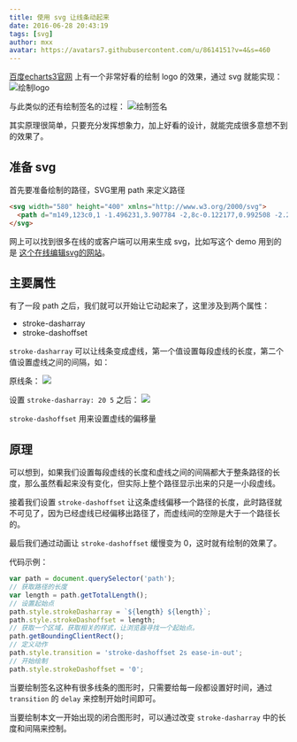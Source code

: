 ```yaml
---
title: 使用 svg 让线条动起来
date: 2016-06-28 20:43:19
tags: [svg]
author: mxx
avatar: https://avatars7.githubusercontent.com/u/8614151?v=4&s=460
---
```


[百度echarts3官网](http://echarts.baidu.com/index.html) 上有一个非常好看的绘制 logo 的效果，通过 svg 就能实现：
![绘制logo](http://7xo08n.com1.z0.glb.clouddn.com/blog%2Fuse-svg-draw-line/02.gif)

与此类似的还有绘制签名的过程：
![绘制签名](http://7xo08n.com1.z0.glb.clouddn.com/blog/use-svg-draw-line/01.gif)

其实原理很简单，只要充分发挥想象力，加上好看的设计，就能完成很多意想不到的效果了。

<!-- more -->

## 准备 svg
首先要准备绘制的路径，SVG里用 path 来定义路径
```html
<svg width="580" height="400" xmlns="http://www.w3.org/2000/svg">
  <path d="m149,123c0,1 -1.496231,3.907784 -2,8c-0.122177,0.992508 -2.206802,4.812653 -4,7c-2.285873,2.78833 -3.49295,5.234009 -6,10" id="svg_27" fill-opacity="null" stroke-opacity="null" stroke-width="1.5" stroke="#000" fill="none"/>
</svg>
```
网上可以找到很多在线的或客户端可以用来生成 svg，比如写这个 demo 用到的是 [这个在线编辑svg的网站](http://www.yyyweb.com/ctools/demo.php)。

## 主要属性
有了一段 path 之后，我们就可以开始让它动起来了，这里涉及到两个属性：
- stroke-dasharray
- stroke-dashoffset

`stroke-dasharray` 可以让线条变成虚线，第一个值设置每段虚线的长度，第二个值设置虚线之间的间隔，如：

原线条：
![](http://7xo08n.com1.z0.glb.clouddn.com/blog/use-svg-draw-line/03.png)

设置 `stroke-dasharray: 20 5` 之后：
![](http://7xo08n.com1.z0.glb.clouddn.com/blog/use-svg-draw-line/04.png)

`stroke-dashoffset` 用来设置虚线的偏移量

## 原理
可以想到，如果我们设置每段虚线的长度和虚线之间的间隔都大于整条路径的长度，那么虽然看起来没有变化，但实际上整个路径显示出来的只是一小段虚线。

接着我们设置 `stroke-dashoffset` 让这条虚线偏移一个路径的长度，此时路径就不可见了，因为已经虚线已经偏移出路径了，而虚线间的空隙是大于一个路径长的。

最后我们通过动画让 `stroke-dashoffset` 缓慢变为 0，这时就有绘制的效果了。

代码示例：
```javascript
var path = document.querySelector('path');
// 获取路径的长度
var length = path.getTotalLength();
// 设置起始点
path.style.strokeDasharray = `${length} ${length}`;
path.style.strokeDashoffset = length;
// 获取一个区域，获取相关的样式，让浏览器寻找一个起始点。
path.getBoundingClientRect();
// 定义动作
path.style.transition = 'stroke-dashoffset 2s ease-in-out';
// 开始绘制
path.style.strokeDashoffset = '0';
```

当要绘制签名这种有很多线条的图形时，只需要给每一段都设置好时间，通过 `transition` 的 `delay` 来控制开始时间即可。

当要绘制本文一开始出现的闭合图形时，可以通过改变 `stroke-dasharray` 中的长度和间隔来控制。
